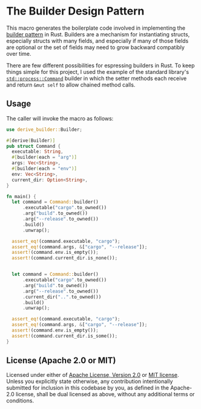 # The Builder Design Pattern

This macro generates the boilerplate code involved in implementing the
[builder pattern] in Rust. Builders are a mechanism for instantiating structs,
especially structs with many fields, and especially if many of those fields are
optional or the set of fields may need to grow backward compatibly over time.

There are few different possibilities for espressing builders in Rust. To keep
things simple for this project, I used the example of the standard library's
[`std::process::Command`] builder in which the setter methods each receive and
return `&mut self` to allow chained method calls.

[builder pattern]: https://en.wikipedia.org/wiki/Builder_pattern
[`std::process::Command`]: https://doc.rust-lang.org/std/process/struct.Command.html

## Usage

The caller will invoke the macro as follows:

```rust
use derive_builder::Builder;

#[derive(Builder)]
pub struct Command {
  executable: String,
  #[builder(each = "arg")]
  args: Vec<String>,
  #[builder(each = "env")]
  env: Vec<String>,
  current_dir: Option<String>,
}

fn main() {
  let command = Command::builder()
      .executable("cargo".to_owned())
      .arg("build".to_owned())
      .arg("--release".to_owned())
      .build()
      .unwrap();

  assert_eq!(command.executable, "cargo");
  assert_eq!(command.args, &["cargo", "--release"]);
  assert!(command.env.is_empty());
  assert!(command.current_dir.is_none());


  let command = Command::builder()
      .executable("cargo".to_owned())
      .arg("build".to_owned())
      .arg("--release".to_owned())
      .current_dir("..".to_owned())
      .build()
      .unwrap();

  assert_eq!(command.executable, "cargo");
  assert_eq!(command.args, &["cargo", "--release"]);
  assert!(command.env.is_empty());
  assert!(command.current_dir.is_some());
}
```

## License (Apache 2.0 or MIT)

Licensed under either of [Apache License, Version 2.0] or [MIT license].
Unless you explicitly state otherwise, any contribution intentionally submitted
for inclusion in this codebase by you, as defined in the Apache-2.0 license,
shall be dual licensed as above, without any additional terms or conditions.

[Apache License, Version 2.0]: ./LICENSE-APACHE
[MIT license]: ./LICENSE-MIT
